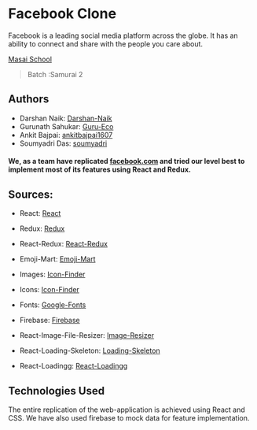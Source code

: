 
# Facebook Clone

Facebook is a leading social media platform across the globe. It has an ability to connect and share with the people you care about.

[Masai School](www.masaischool.com)
> Batch :Samurai 2

## Authors 
- Darshan Naik: [Darshan-Naik](https://github.com/Darshan-Naik) 
- Gurunath Sahukar: [Guru-Eco](https://github.com/Guru-Eco) 
- Ankit Bajpai: [ankitbajpai1607](https://github.com/ankitbajpai1607) 
- Soumyadri Das: [soumyadri](https://github.com/soumyadri) 

#### We, as a team have replicated [facebook.com](https://facebook.com) and tried our level best to implement most of its features using React and Redux.

## Sources:

- React: [React](https://www.npmjs.com/package/react)

- Redux: [Redux](https://www.npmjs.com/package/redux) 

- React-Redux: [React-Redux](https://www.npmjs.com/package/react-redux)

- Emoji-Mart: [Emoji-Mart](https://missive.github.io/emoji-mart/)

- Images: [Icon-Finder](https://www.iconfinder.com/)

- Icons: [Icon-Finder](https://www.iconfinder.com/)

- Fonts: [Google-Fonts](https://fonts.google.com/icons)

- Firebase: [Firebase](https://firebase.google.com/) 

- React-Image-File-Resizer: [Image-Resizer](https://www.npmjs.com/package/react-image-file-resizer)

- React-Loading-Skeleton: [Loading-Skeleton](https://www.npmjs.com/package/react-loading-skeleton)  

- React-Loadingg: [React-Loadingg](https://www.npmjs.com/package/react-loadingg)

## Technologies Used
The entire replication of the web-application is achieved using React and CSS. We have also used firebase to mock data for feature implementation.
